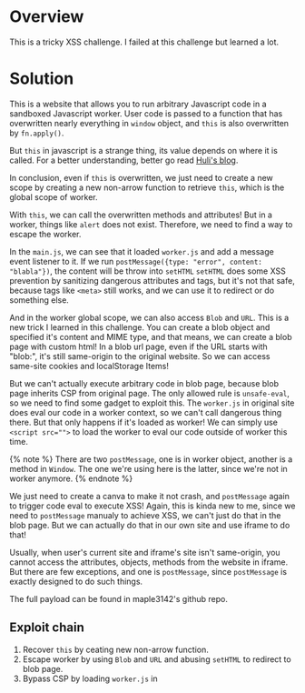 # Overview
This is a tricky XSS challenge.
I failed at this challenge but learned a lot.

# Solution
This is a website that allows you to run arbitrary Javascript code in a sandboxed Javascript worker.
User code is passed to a function that has overwritten nearly everything in `window` object, and `this` is also overwritten by `fn.apply()`.

But `this` in javascript is a strange thing, its value depends on where it is called.
For a better understanding, better go read [Huli's blog](https://blog.techbridge.cc/2019/02/23/javascript-this/).

In conclusion, even if `this` is overwritten, we just need to create a new scope by creating a new non-arrow function to retrieve `this`, which is the global scope of worker.

With `this`, we can call the overwritten methods and attributes!
But in a worker, things like `alert` does not exist.
Therefore, we need to find a way to escape the worker.

In the `main.js`, we can see that it loaded `worker.js` and add a message event listener to it.
If we run `postMessage({type: "error", content: "blabla"})`, the content will be throw into `setHTML`
`setHTML` does some XSS prevention by sanitizing dangerous attributes and tags, but it's not that safe, because tags like `<meta>` still works, and we can use it to redirect or do something else.

And in the worker global scope, we can also access `Blob` and `URL`. This is a new trick I learned in this challenge.
You can create a blob object and specified it's content and MIME type, and that means, we can create a blob page with custom html!
In a blob url page, even if the URL starts with "blob:", it's still same-origin to the original website. So we can access same-site cookies and localStorage Items!

But we can't actually execute arbitrary code in blob page, because blob page inherits CSP from original page.
The only allowed rule is `unsafe-eval`, so we need to find some gadget to exploit this.
The `worker.js` in original site does eval our code in a worker context, so we can't call dangerous thing there.
But that only happens if it's loaded as worker!
We can simply use `<script src="">` to load the worker to eval our code outside of worker this time.

{% note %}
There are two `postMessage`, one is in worker object, another is a method in `Window`.
The one we're using here is the latter, since we're not in worker anymore.
{% endnote %}

We just need to create a canva to make it not crash, and `postMessage` again to trigger code eval to execute XSS!
Again, this is kinda new to me, since we need to `postMessage` manualy to achieve XSS, we can't just do that in the blob page.
But we can actually do that in our own site and use iframe to do that!

Usually, when user's current site and iframe's site isn't same-origin, you cannot access the attributes, objects, methods from the website in iframe.
But there are few exceptions, and one is `postMessage`, since `postMessage` is exactly designed to do such things.

The full payload can be found in maple3142's github repo.

## Exploit chain
1. Recover `this` by ceating new non-arrow function.
2. Escape worker by using `Blob` and `URL` and abusing `setHTML` to redirect to blob page.
3. Bypass CSP by loading `worker.js` in <script>, and then we can abuse the gadget to execute JS code.
4. Chain everything above. Use iframe to create a blob page and redirect to it, and then use `iframe.contentWindow` to access the blob page to execute `postMessage`.







